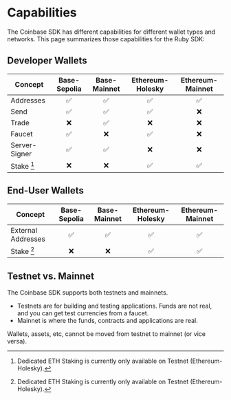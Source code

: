 # Capabilities

The Coinbase SDK has different capabilities for different wallet types and networks. This page summarizes
those capabilities for the Ruby SDK:

## Developer Wallets

| Concept       | Base-Sepolia | Base-Mainnet | Ethereum-Holesky | Ethereum-Mainnet |
| ------------- | :----------: | :----------: | :--------------: | :--------------: |
| Addresses     |      ✅      |      ✅      |        ✅        |        ✅        |
| Send          |      ✅      |      ✅      |        ✅        |        ❌        |
| Trade         |      ❌      |      ✅      |        ❌        |        ❌        |
| Faucet        |      ✅      |      ❌      |        ✅        |        ❌        |
| Server-Signer |      ✅      |      ✅      |        ❌        |        ❌        |
| Stake [^1]    |      ❌      |      ❌      |        ✅        |        ✅        |

[^1]: Dedicated ETH Staking is currently only available on Testnet (Ethereum-Holesky).

## End-User Wallets

| Concept            | Base-Sepolia | Base-Mainnet | Ethereum-Holesky | Ethereum-Mainnet |
| ------------------ | :----------: | :----------: | :--------------: | :--------------: |
| External Addresses |      ✅      |      ✅      |        ✅        |        ✅        |
| Stake [^2]         |      ❌      |      ❌      |        ✅        |        ✅        |

[^2]: Dedicated ETH Staking is currently only available on Testnet (Ethereum-Holesky).

## Testnet vs. Mainnet

The Coinbase SDK supports both testnets and mainnets.

- Testnets are for building and testing applications. Funds are not real, and you can get test currencies from a faucet.
- Mainnet is where the funds, contracts and applications are real.

Wallets, assets, etc, cannot be moved from testnet to mainnet (or vice versa).
